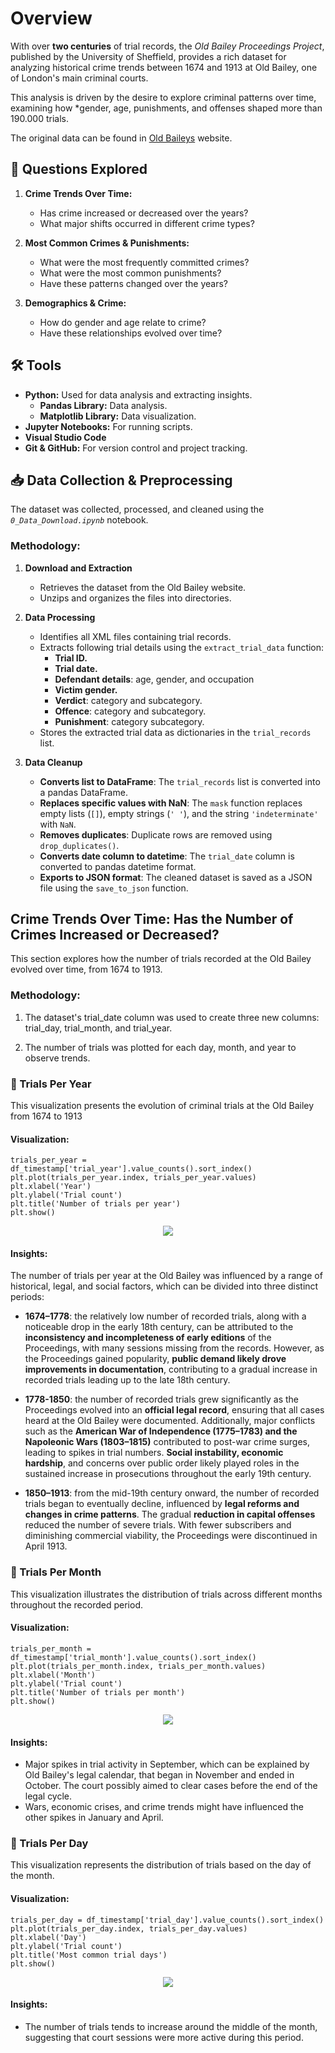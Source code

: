 
# Overview

With over **two centuries** of trial records, the *Old Bailey Proceedings Project*, published by the University of Sheffield, provides a rich dataset for analyzing historical crime trends between 1674 and 1913 at Old Bailey, one of London's main criminal courts.

This analysis is driven by the desire to explore criminal patterns over time, examining how *gender, age, punishments, and offenses shaped more than 190.000 trials.

The original data can be found in [Old Baileys](https://www.oldbaileyonline.org/about/data) website.
## 🔎 Questions Explored  

1. **Crime Trends Over Time:**  

   - Has crime increased or decreased over the years?
    - What major shifts occurred in different crime types?

2. **Most Common Crimes & Punishments:**  
   - What were the most frequently committed crimes?  
   - What were the most common punishments?  
   - Have these patterns changed over the years?  

3. **Demographics & Crime:**  
   - How do gender and age relate to crime?  
   - Have these relationships evolved over time?  


## 🛠️ Tools

- **Python:** Used for data analysis and extracting insights.
    - **Pandas Library:** Data analysis.
    - **Matplotlib Library:** Data visualization.
- **Jupyter Notebooks:** For running scripts.
- **Visual Studio Code**
- **Git & GitHub:** For version control and project tracking.

## 📥 Data Collection & Preprocessing 

The dataset was collected, processed, and cleaned using the *`0_Data_Download.ipynb`* notebook.

### Methodology:  

1. **Download and Extraction**  
   - Retrieves the dataset from the Old Bailey website.  
   - Unzips and organizes the files into directories.  

2. **Data Processing**  
   - Identifies all XML files containing trial records.  
   - Extracts following trial details using the `extract_trial_data` function:  
     - **Trial ID.**  
     - **Trial date.**  
     - **Defendant details**: age, gender, and occupation  
     - **Victim gender.**  
     -  **Verdict**: category and subcategory.  
     - **Offence**: category and subcategory.  
     - **Punishment**: category  subcategory. 
    - Stores the extracted trial data as dictionaries in the `trial_records` list.  

3. **Data Cleanup**

   - **Converts list to DataFrame**: The `trial_records` list is converted into a pandas DataFrame.  
   - **Replaces specific values with NaN**: The `mask` function replaces empty lists (`[]`), empty strings (`' '`), and the string `'indeterminate'` with `NaN`.  
   - **Removes duplicates**: Duplicate rows are removed using `drop_duplicates()`.  
   - **Converts date column to datetime**: The `trial_date` column is converted to pandas datetime format.
   - **Exports to JSON format**: The cleaned dataset is saved as a JSON file using the `save_to_json` function.  

## Crime Trends Over Time: Has the Number of Crimes Increased or Decreased?

This section explores how the number of trials recorded at the Old Bailey evolved over time, from 1674 to 1913.

### Methodology:  

1.  The dataset's trial_date column was used to create three new columns: trial_day, trial_month, and trial_year.  

2. The number of trials was plotted for each day, month, and year to observe trends.



### 📅 Trials Per Year

This visualization presents the evolution of criminal trials at the Old Bailey from 1674 to 1913

#### Visualization:

```
trials_per_year = df_timestamp['trial_year'].value_counts().sort_index()
plt.plot(trials_per_year.index, trials_per_year.values)
plt.xlabel('Year')
plt.ylabel('Trial count')
plt.title('Number of trials per year')
plt.show()
```
<p align="center">
  <img src="images\trials_per_year.png" />
</p>


#### Insights:

The number of trials per year at the Old Bailey was influenced by a range of historical, legal, and social factors, which can be divided into three distinct periods:
   - **1674–1778**: the relatively low number of recorded trials, along with a noticeable drop in the early 18th century, can be attributed to the **inconsistency and incompleteness of early editions** of the Proceedings, with many sessions missing from the records. However, as the Proceedings gained popularity, **public demand likely drove improvements in documentation**, contributing to a gradual increase in recorded trials leading up to the late 18th century.

   - **1778-1850**: the number of recorded trials grew significantly as the Proceedings evolved into an **official legal record**, ensuring that all cases heard at the Old Bailey were documented. Additionally, major conflicts such as the **American War of Independence (1775–1783) and the Napoleonic Wars (1803–1815)** contributed to post-war crime surges, leading to spikes in trial numbers. **Social instability, economic hardship**, and concerns over public order likely played roles in the sustained increase in prosecutions throughout the early 19th century.

   - **1850–1913**: from the mid-19th century onward, the number of recorded trials began to eventually decline, influenced by **legal reforms and changes in crime patterns**. The gradual **reduction in capital offenses** reduced the number of severe trials. With fewer subscribers and diminishing commercial viability, the Proceedings were discontinued in April 1913.
   
   










### 📅 Trials Per Month

This visualization illustrates the distribution of trials across different months throughout the recorded period.

#### Visualization:

```
trials_per_month = df_timestamp['trial_month'].value_counts().sort_index()
plt.plot(trials_per_month.index, trials_per_month.values)
plt.xlabel('Month')
plt.ylabel('Trial count')
plt.title('Number of trials per month')
plt.show()
```
<p align="center">
  <img src="images\trials_per_month.png" />
</p>


#### Insights:

- Major spikes in trial activity in September, which can be explained by Old Bailey's legal calendar, that began in November and ended in October. The court possibly aimed to clear cases before the end of the legal cycle.
- Wars, economic crises, and crime trends might have influenced the other spikes in January and April.

### 📅 Trials Per Day

This visualization represents the distribution of trials based on the day of the month.

#### Visualization:

```
trials_per_day = df_timestamp['trial_day'].value_counts().sort_index()
plt.plot(trials_per_day.index, trials_per_day.values)
plt.xlabel('Day')
plt.ylabel('Trial count')
plt.title('Most common trial days')
plt.show()
```
<p align="center">
  <img src="images/trials_per_day.png" />
</p>


#### Insights:

- The number of trials tends to increase around the middle of the month, suggesting that court sessions were more active during this period.

